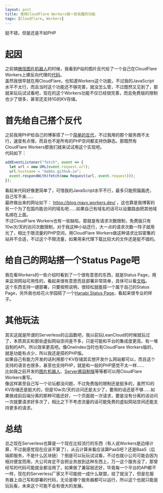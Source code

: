 ```yaml
---
layout: post
title: 使用CloudFlare Workers做一些有趣的功能
tags: [CloudFlare, Workers]
---
```


  挺不错，但是还是不如PHP<!--more-->    
  
# 起因
  之前搞[微信图片机器人](/2021/02/23/picbotpro.html)的时候，我看到P站的图片反代给了一个自己在CloudFlare Workers上建反向代理的[代码](https://pixiv.cat/reverseproxy.html)。   
  虽然我很早就在用CloudFlare，也知道Workers这个功能，不过我的JavaScript水平不太行，而且当时这个功能还不够完善，就没怎么管，不过既然又见到了，那就来玩玩试试看吧，现在的这个Workers功能不仅已经很完善，而且免费版的限制也少了很多，甚至还支持1G的KV存储。   
  
# 首先给自己搭个反代
  之前我用PHP给自己的博客搭了一个[简单的反代](/2021/01/06/proxy.html)，不过我用的那个服务商不太行，速度有点慢，而且也不是所有的PHP空间都支持伪静态。那既然有CloudFlare Workers那我们就来试试用这个实现吧。   
  代码如下：
```javascript
addEventListener("fetch", event => {
  let url = new URL(event.request.url);
  url.hostname = "mabbs.github.io";
  event.respondWith(fetch(new Request(url, event.request)));
});
```
  看起来代码好像更简单了，可惜我的JavaScript水平不行，最多只能照猫画虎，自己写不来……   
  最终做出来的网址如下： <https://blog.mayx.workers.dev/> ，这也算是我博客的另一个为了在国内能访问的域名吧……如果自己有域名的话可以设置路由把其他域名绑在上面。   
  不过CloudFlare Workers也有一些缺陷，那就是有请求次数限制，免费版只有10w次/天的访问次数限制，对于我这种小站还行，大一点的请求次数一阵子就用光了，相比于限流量的PHP空间，用CloudFlare Workers做这种请求比较密集的站并不合适，不过这个不限流量，如果用来代理下载比较大的文件还是挺不错的。   

# 给自己的网站搭一个Status Page吧
  我在看Workers的一些介绍时看到了一个很有意思的东西，就是Status Page，用来监测网站可用性的，看起来很有意思而且部署非常简单，具体可以看[文档](https://github.com/eidam/cf-workers-status-page#getting-started)。   
  这个东西支持一键部署，只要按照说明，很轻松就能搭一个属于自己的Status Page，另外我也给花火学园搭了一个[Hanabi Status Page](https://status.sayhuahuo.com/)，看起来很专业的样子。   
  
# 其他玩法
  其实这就是所谓的Serverless的云函数吧，我以前玩LeanCloud的时候就玩过了，本质其实和那些虚拟网站空间差不多，只是可能和平台的集成度更高，有一堆自制的API，所以效率更高吧。像OneIndex当时也有CloudFlare Workers版的，就是功能有点少，所以我还是搭的PHP版。   
  如果自己有能力开发的话利用那个KV存储其实想开发什么网站都可以，而且这个支持的语言也很多，甚至也支持PHP，就是和一般的PHP感觉不太一样……    
  比如我之前开发的[图片机器人](/2021/02/23/picbotpro.html)、[Server酱自制版](/2021/02/26/serverchancorp.html)等等都可以用CloudFlare Workers重写。   
  像这样甚至自己写一个论坛都没问题，不过免费版的限制还是挺多的，虽然1G的KV存储还是挺大的，但是10w次/天的访问还是太少了，要用的话还是不够……如果做成前后端分离的那种可能还好，一个页面就一次请求，要是没有分离的话访问一次就要请求好多次了，相比之下不考虑流量的话可能免费的虚拟网站空间还能支持更多的请求。   
  
# 总结
  总之现在Serverless也算是一个现在比较流行的东西（有人说Workers是边缘计算，不过我感觉现在应该不算了），从云计算来看应该算PaaS吧？还是BaaS（后端即服务，不是什么区块链）？倒是可以玩玩试试看，不过也就小公司可能会因为相对便宜而用，大公司肯定不会把业务放到这种东西上，万一这个服务没了，那曾经写的代码可能就全都没用了，如果做了兼容层还好，毕竟每一个平台的API都不一样，现在的Serverless厂家又不可能统一成什么联盟，挂了就没了，但是在服务器上自己写和部署的代码，无论是哪个服务器都可以运行，所以这个也就只能是玩玩看，未来这个可能不会有很大的发展。
